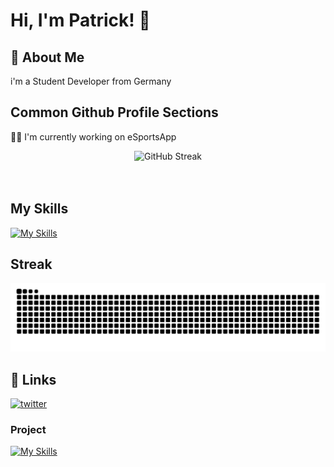 
# Hi, I'm Patrick! 👋


## 🚀 About Me
i'm a Student Developer from Germany


## Common Github Profile Sections
👩‍💻 I'm currently working on eSportsApp




<div align="center">
  <img src="https://streak-stats.demolab.com?user=ZarmeKatze&theme=highcontrast&hide_border=true&date_format=j%20M%5B%20Y%5D&mode=weekly&background=00000000" alt="GitHub Streak" /></a>
</div>
<br><br>




## My Skills

[![My Skills](https://skillicons.dev/icons?i=js,html,bootstrap,discordjs,figma,git,github,nextjs,nodejs,npm,react,ts,cs,tailwind)](https://maierfabian.de)


## Streak

<img src="https://raw.githubusercontent.com/ZarmeKatze/ZarmeKatze/output/snake.svg" alt="Snake animation" />


## 🔗 Links
[![twitter](https://img.shields.io/badge/twitter-1DA1F2?style=for-the-badge&logo=twitter&logoColor=white)](https://x.com/ZarmeKatze)


### Project
[![My Skills](https://avatars.githubusercontent.com/u/171789311?s=200&v=4)](https://esportsapp.gg)


